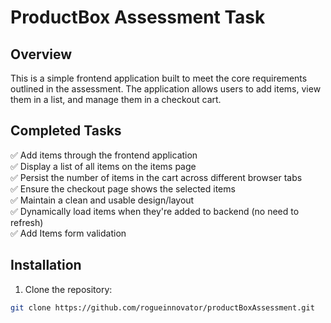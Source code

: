 # ProductBox Assessment Task

## Overview  
This is a simple frontend application built to meet the core requirements outlined in the assessment. The application allows users to add items, view them in a list, and manage them in a checkout cart.  

## Completed Tasks  
✅ Add items through the frontend application  
✅ Display a list of all items on the items page  
✅ Persist the number of items in the cart across different browser tabs  
✅ Ensure the checkout page shows the selected items  
✅ Maintain a clean and usable design/layout  
✅ Dynamically load items when they're added to backend (no need to refresh)  
✅ Add Items form validation
## Installation  
1. Clone the repository:  
```bash
git clone https://github.com/rogueinnovator/productBoxAssessment.git
